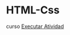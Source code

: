# HTML-Css
 curso
<a href="https://barbaraleticia250107.github.io/HTML-Css/Exercicos/Exe001">Executar Atividad </a>
